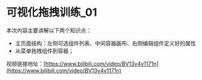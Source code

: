 # 可视化拖拽训练_01

本次内容主要讲解以下两个知识点：
- 主页面结构：左侧可选组件列表、中间容器画布、右侧编辑组件定义好的属性
- 从菜单拖拽组件到容器；

视频链接地址：[https://www.bilibili.com/video/BV13y4y1171n](https://www.bilibili.com/video/BV13y4y1171n)